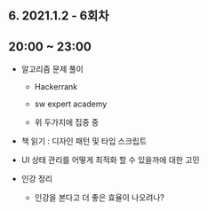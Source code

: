 ## 6. 2021.1.2 - 6회차 

## 20:00 ~ 23:00

- 알고리즘 문제 풀이 

    - Hackerrank 

    - sw expert academy 

    - 위 두가지에 집중 중 

- 책 읽기 : 디자인 패턴 및 타입 스크립트 

- UI 상태 관리를 어떻게 최적화 할 수 있을까에 대한 고민 

- 인강 정리 

    - 인강을 본다고 더 좋은 효율이 나오려나?
